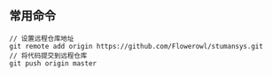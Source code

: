 ## 常用命令

```shell
// 设置远程仓库地址
git remote add origin https://github.com/Flowerowl/stumansys.git
// 将代码提交到远程仓库
git push origin master
```
